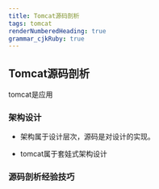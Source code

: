 ```yaml
---
title: Tomcat源码剖析 
tags: tomcat
renderNumberedHeading: true
grammar_cjkRuby: true
---
```



## Tomcat源码剖析

tomcat是应用

### 架构设计

- 架构属于设计层次，源码是对设计的实现。

- tomcat属于套娃式架构设计

### 源码剖析经验技巧

### 